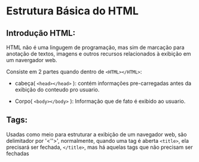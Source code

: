 # Estrutura Básica do HTML

## Introdução HTML:

HTML não é uma lingugem de programação, mas sim de marcação para anotação de textos, imagens e outros recursos relacionados à exibição em um navergador web.

Consiste em 2 partes quando dentro de `<HTML></HTML>`:

- cabeça( `<head></head>` ): contém informações pre-carregadas antes da exibição do conteudo pro usuario.

- Corpo( `<body></body>` ): Informação que de fato é exibido ao usuario.

## Tags:

Usadas como meio para estruturar a exibição de um navegador web, são delimitador por '<''>', normalmente, quando uma tag é aberta `<title>`, ela precisará ser fechada, `</title>`, mas há aquelas tags que não precisam ser fechadas